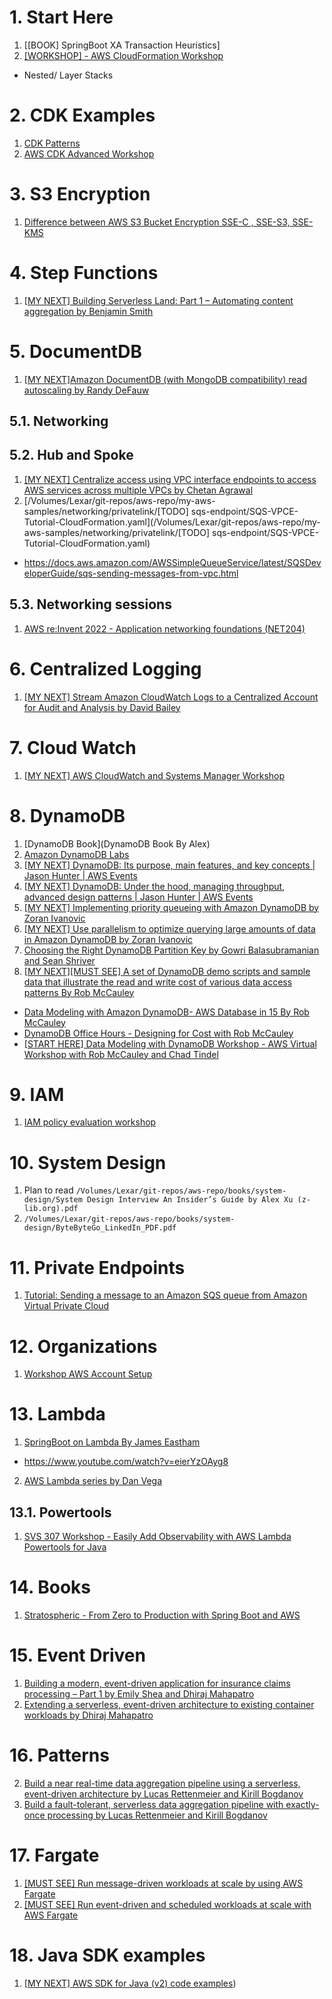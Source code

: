 
# 1. Start Here

1. [[BOOK] SpringBoot XA Transaction Heuristics]
2. [[WORKSHOP] - AWS CloudFormation Workshop](https://catalog.workshops.aws/cfn101/en-US)
- Nested/ Layer Stacks

# 2. CDK Examples

1. [CDK Patterns](https://github.com/cdk-patterns/serverless/tree/main)
2. [AWS CDK Advanced Workshop](https://catalog.us-east-1.prod.workshops.aws/workshops/d93fec4c-fb0f-4813-ac90-758cb5527f2f/en-US)

# 3. S3 Encryption

1. [Difference between AWS S3 Bucket Encryption SSE-C , SSE-S3, SSE-KMS](https://awstip.com/5-minutes-to-aws-s3-bucket-encryption-sse-c-sse-s3-sse-kms-e2fb07b05cb3)

# 4. Step Functions

1. [[MY NEXT] Building Serverless Land: Part 1 – Automating content aggregation by Benjamin Smith ](https://aws.amazon.com/blogs/compute/building-serverless-land-part-1-automating-content-aggregation/)

# 5. DocumentDB

1. [[MY NEXT]Amazon DocumentDB (with MongoDB compatibility) read autoscaling by Randy DeFauw](https://aws.amazon.com/blogs/database/amazon-documentdb-with-mongodb-compatibility-read-autoscaling/)

## 5.1. Networking

## 5.2. Hub and Spoke

1. [[MY NEXT] Centralize access using VPC interface endpoints to access AWS services across multiple VPCs by Chetan Agrawal](https://aws.amazon.com/blogs/networking-and-content-delivery/centralize-access-using-vpc-interface-endpoints/)
2. [/Volumes/Lexar/git-repos/aws-repo/my-aws-samples/networking/privatelink/[TODO] sqs-endpoint/SQS-VPCE-Tutorial-CloudFormation.yaml](/Volumes/Lexar/git-repos/aws-repo/my-aws-samples/networking/privatelink/[TODO] sqs-endpoint/SQS-VPCE-Tutorial-CloudFormation.yaml)
- https://docs.aws.amazon.com/AWSSimpleQueueService/latest/SQSDeveloperGuide/sqs-sending-messages-from-vpc.html

## 5.3. Networking sessions

1. [AWS re:Invent 2022 - Application networking foundations (NET204)](https://www.youtube.com/watch?v=WcZwWuq6FTk&t=10s)

# 6. Centralized Logging

1. [[MY NEXT] Stream Amazon CloudWatch Logs to a Centralized Account for Audit and Analysis by David Bailey](https://aws.amazon.com/blogs/architecture/stream-amazon-cloudwatch-logs-to-a-centralized-account-for-audit-and-analysis/)

# 7. Cloud Watch

1. [[MY NEXT] AWS CloudWatch and Systems Manager Workshop](https://catalog.us-east-1.prod.workshops.aws/workshops/a8e9c6a6-0ba9-48a7-a90d-378a440ab8ba/en-US)

# 8. DynamoDB

1. [DynamoDB Book](DynamoDB Book By Alex)
2. [ Amazon DynamoDB Labs ](https://amazon-dynamodb-labs.com/hands-on-labs.html)
3. [[MY NEXT] DynamoDB: Its purpose, main features, and key concepts | Jason Hunter | AWS Events](https://www.youtube.com/watch?v=ummOosOW4lE)
4. [[MY NEXT] DynamoDB: Under the hood, managing throughput, advanced design patterns | Jason Hunter | AWS Events](https://www.youtube.com/watch?v=0iGR8GnIItQ)
5. [[MY NEXT] Implementing priority queueing with Amazon DynamoDB by Zoran Ivanovic](https://aws.amazon.com/blogs/database/implementing-priority-queueing-with-amazon-dynamodb/)
6. [[MY NEXT] Use parallelism to optimize querying large amounts of data in Amazon DynamoDB by Zoran Ivanovic](https://aws.amazon.com/blogs/database/use-parallelism-to-optimize-querying-large-amounts-of-data-in-amazon-dynamodb/)
7. [Choosing the Right DynamoDB Partition Key by Gowri Balasubramanian and Sean Shriver ](https://aws.amazon.com/blogs/database/choosing-the-right-dynamodb-partition-key/)
8. [[MY NEXT][MUST SEE] A set of DynamoDB demo scripts and sample data that illustrate the read and write cost of various data access patterns By Rob McCauley](https://github.com/robm26/efficiencydemos)
- [Data Modeling with Amazon DynamoDB- AWS Database in 15 By Rob McCauley](https://www.youtube.com/watch?v=kQ-DSjtCb90)
- [DynamoDB Office Hours - Designing for Cost with Rob McCauley](https://www.youtube.com/watch?v=S02CRffcoX8)
- [[START HERE] Data Modeling with DynamoDB Workshop - AWS Virtual Workshop with Rob McCauley and Chad Tindel](https://www.youtube.com/watch?v=p8phVh6HRkQ)

# 9. IAM

1. [IAM policy evaluation workshop](https://catalog.us-east-1.prod.workshops.aws/workshops/6dc3124a-6bd4-46eb-b5c4-be438a82ba3d/en-US)

# 10. System Design

1. Plan to read `/Volumes/Lexar/git-repos/aws-repo/books/system-design/System Design Interview An Insider’s Guide by Alex Xu (z-lib.org).pdf`
2. `/Volumes/Lexar/git-repos/aws-repo/books/system-design/ByteByteGo_LinkedIn_PDF.pdf`

# 11. Private Endpoints

1. [Tutorial: Sending a message to an Amazon SQS queue from Amazon Virtual Private Cloud](/Volumes/Lexar/git-repos/aws-repo/my-aws-samples/networking/privatelink/sqs-endpoint/my-readme.md)

# 12. Organizations

1. [Workshop AWS Account Setup](/Volumes/Lexar/git-repos/aws-repo/my-aws-workshops/iam/organizations/1-AWSAccountSetup/my-readme.md)

# 13. Lambda

1. [SpringBoot on Lambda By James Eastham](https://github.com/jeastham1993/java-spring-on-lambda)
- https://www.youtube.com/watch?v=eierYzOAyg8
2. [AWS Lambda series by Dan Vega](https://www.youtube.com/watch?v=bxK4GscuVgs&list=PLZV0a2jwt22vS1QAp0XJsFACeLNL5oN1g)

## 13.1. Powertools

1. [ SVS 307 Workshop - Easily Add Observability with AWS Lambda Powertools for Java](https://catalog.us-east-1.prod.workshops.aws/workshops/a7011c82-e4af-4a52-80fa-fcd61f1dacd9/en-US/introduction)

# 14. Books

1. [Stratospheric - From Zero to Production with Spring Boot and AWS](file:////Volumes/Lexar/books/aws/stratospheric/stratospheric-2023-04-21.pdf)

# 15. Event Driven

1. [Building a modern, event-driven application for insurance claims processing – Part 1 by Emily Shea and Dhiraj Mahapatro](https://aws.amazon.com/blogs/industries/building-a-modern-event-driven-application-for-insurance-claims-processing-part-1/)
2. [Extending a serverless, event-driven architecture to existing container workloads by Dhiraj Mahapatro](https://aws.amazon.com/blogs/compute/extending-a-serverless-event-driven-architecture-to-existing-container-workloads/)

# 16. Patterns

2. [Build a near real-time data aggregation pipeline using a serverless, event-driven architecture by Lucas Rettenmeier and Kirill Bogdanov](https://aws.amazon.com/blogs/database/build-a-near-real-time-data-aggregation-pipeline-using-a-serverless-event-driven-architecture/)
1. [Build a fault-tolerant, serverless data aggregation pipeline with exactly-once processing by Lucas Rettenmeier and Kirill Bogdanov](https://aws.amazon.com/blogs/database/build-a-fault-tolerant-serverless-data-aggregation-pipeline-with-exactly-once-processing/)

# 17. Fargate

1. [[MUST SEE] Run message-driven workloads at scale by using AWS Fargate](https://docs.aws.amazon.com/prescriptive-guidance/latest/patterns/run-message-driven-workloads-at-scale-by-using-aws-fargate.html)
2. [[MUST SEE] Run event-driven and scheduled workloads at scale with AWS Fargate](https://docs.aws.amazon.com/prescriptive-guidance/latest/patterns/run-event-driven-and-scheduled-workloads-at-scale-with-aws-fargate.html)

# 18. Java SDK examples

1. [[MY NEXT] AWS SDK for Java (v2) code examples](https://github.com/awsdocs/aws-doc-sdk-examples/tree/main/javav2))